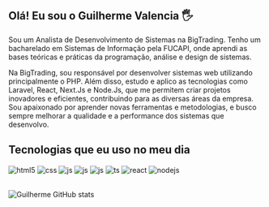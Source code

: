 ## Olá! Eu sou o Guilherme Valencia 🖐️

Sou um Analista de Desenvolvimento de Sistemas na BigTrading. Tenho um bacharelado em Sistemas de Informação pela FUCAPI, onde aprendi as bases teóricas e práticas da programação, análise e design de sistemas.

Na BigTrading, sou responsável por desenvolver sistemas web utilizando principalmente o PHP. Além disso, estudo e aplico as tecnologias como Laravel, React, Next.Js e Node.Js, que me permitem criar projetos inovadores e eficientes, contribuindo para as diversas áreas da empresa. Sou apaixonado por aprender novas ferramentas e metodologias, e busco sempre melhorar a qualidade e a performance dos sistemas que desenvolvo.

## Tecnologias que eu uso no meu dia
<div style="display: inline_block">
  <img align="center" alt="html5" src="https://img.shields.io/badge/HTML5-E34F26?style=for-the-badge&logo=html5&logoColor=white" />
  <img align="center" alt="css" src="https://img.shields.io/badge/CSS3-1572B6?style=for-the-badge&logo=css3&logoColor=white" />
  <img align="center" alt="js" src="https://img.shields.io/badge/JavaScript-F7DF1E?style=for-the-badge&logo=javascript&logoColor=black" />
  <img align="center" alt="js" src="https://img.shields.io/badge/PHP-777BB4?style=for-the-badge&logo=php&logoColor=white" />
  <img align="center" alt="js" src="https://img.shields.io/badge/Laravel-FF2D20?style=for-the-badge&logo=laravel&logoColor=white" />
  <img align="center" alt="ts" src="https://img.shields.io/badge/TypeScript-007ACC?style=for-the-badge&logo=typescript&logoColor=white" />
  <img align="center" alt="react" src="https://img.shields.io/badge/React-20232A?style=for-the-badge&logo=react&logoColor=61DAFB" />
  <img align="center" alt="nodejs" src="https://img.shields.io/badge/Node.js-43853D?style=for-the-badge&logo=node.js&logoColor=white" />
</div><br/>



![Guilherme GitHub stats](https://github-readme-stats.vercel.app/api?username=guivalencia&show_icons=true&theme=dark)
